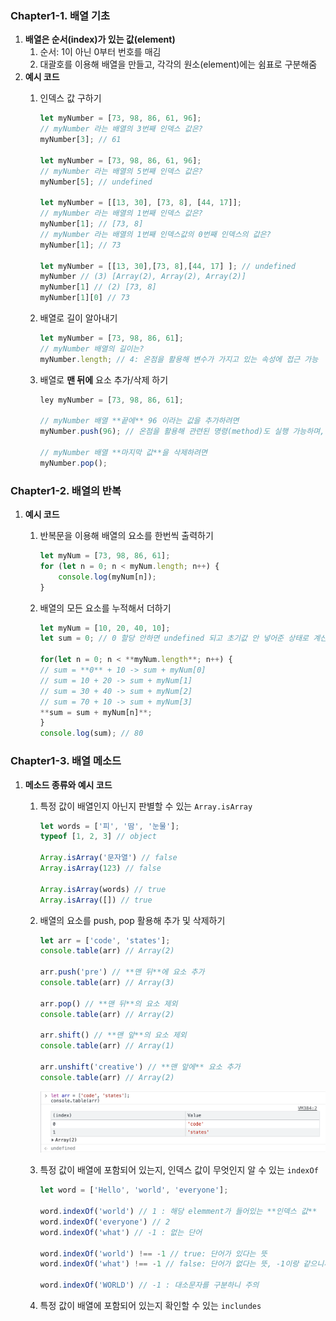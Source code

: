 ### ****Chapter1-1. 배열 기초****

1. **배열은 순서(index)가 있는 값(element)**
    1. 순서: 1이 아닌 0부터 번호를 매김
    2. 대괄호를 이용해 배열을 만들고, 각각의 원소(element)에는 쉼표로 구분해줌 
2. **예시 코드**
    1. 인덱스 값 구하기
        
        ```jsx
        let myNumber = [73, 98, 86, 61, 96];
        // myNumber 라는 배열의 3번째 인덱스 값은?
        myNumber[3]; // 61
        
        let myNumber = [73, 98, 86, 61, 96];
        // myNumber 라는 배열의 5번째 인덱스 값은?
        myNumber[5]; // undefined
        
        let myNumber = [[13, 30], [73, 8], [44, 17]];
        // myNumber 라는 배열의 1번째 인덱스 값은?
        myNumber[1]; // [73, 8]
        // myNumber 라는 배열의 1번째 인덱스값의 0번째 인덱스의 값은?
        myNumber[1]; // 73
        
        let myNumber = [[13, 30],[73, 8],[44, 17] ]; // undefined
        myNumber // (3) [Array(2), Array(2), Array(2)]
        myNumber[1] // (2) [73, 8]
        myNumber[1][0] // 73
        ```
        
    2. 배열로 길이 알아내기
        
        ```jsx
        let myNumber = [73, 98, 86, 61];
        // myNumber 배열의 길이는?
        myNumber.length; // 4: 온점을 활용해 변수가 가지고 있는 속성에 접근 가능
        ```
        
    3. 배열로 **맨 뒤에** 요소 추가/삭제 하기
        
        ```jsx
        ley myNumber = [73, 98, 86, 61];
        
        // myNumber 배열 **끝에** 96 이라는 값을 추가하려면
        myNumber.push(96); // 온점을 활용해 관련된 명령(method)도 실행 가능하며, 명령 실행 시 함수를 실행하듯 괄호 열고 닫기 형태로 실행
        
        // myNumber 배열 **마지막 값**을 삭제하려면
        myNumber.pop();
        ```
        

### ****Chapter1-2. 배열의 반복****

1. **예시 코드**
    1. 반복문을 이용해 배열의 요소를 한번씩 출력하기
        
        ```jsx
        let myNum = [73, 98, 86, 61];
        for (let n = 0; n < myNum.length; n++) {
        	console.log(myNum[n]);
        }
        ```
        
    2. 배열의 모든 요소를 누적해서 더하기
        
        ```jsx
        let myNum = [10, 20, 40, 10];
        let sum = 0; // 0 할당 안하면 undefined 되고 초기값 안 넣어준 상태로 계산하면 NaN 나옴
        
        for(let n = 0; n < **myNum.length**; n++) {
        // sum = **0** + 10 -> sum + myNum[0]
        // sum = 10 + 20 -> sum + myNum[1]
        // sum = 30 + 40 -> sum + myNum[2]
        // sum = 70 + 10 -> sum + myNum[3]
        **sum = sum + myNum[n]**;
        }
        console.log(sum); // 80
        ```
        

### ****Chapter1-3. 배열 메소드****

1. **메소드 종류와 예시 코드**
    1. 특정 값이 배열인지 아닌지 판별할 수 있는 `Array.isArray`
        
        ```jsx
        let words = ['피', '땀', '눈물'];
        typeof [1, 2, 3] // object
        
        Array.isArray('문자열') // false
        Array.isArray(123) // false
        
        Array.isArray(words) // true
        Array.isArray([]) // true
        ```
        
    2. 배열의 요소를 push, pop 활용해 추가 및 삭제하기
        
        ```jsx
        let arr = ['code', 'states'];
        console.table(arr) // Array(2)
        
        arr.push('pre') // **맨 뒤**에 요소 추가
        console.table(arr) // Array(3)
        
        arr.pop() // **맨 뒤**의 요소 제외
        console.table(arr) // Array(2)
        
        arr.shift() // **맨 앞**의 요소 제외
        console.table(arr) // Array(1)
        
        arr.unshift('creative') // **맨 앞에** 요소 추가
        console.table(arr) // Array(2)
        ```
        
        ![array.png](../Images/array.png)
        
    3. 특정 값이 배열에 포함되어 있는지, 인덱스 값이 무엇인지 알 수 있는 `indexOf`
        
        ```jsx
        let word = ['Hello', 'world', 'everyone'];
        
        word.indexOf('world') // 1 : 해당 elemment가 들어있는 **인덱스 값**
        word.indexOf('everyone') // 2
        word.indexOf('what') // -1 : 없는 단어
        
        word.indexOf('world') !== -1 // true: 단어가 있다는 뜻
        word.indexOf('what') !== -1 // false: 단어가 없다는 뜻, -1이랑 같으니까
        
        word.indexOf('WORLD') // -1 : 대소문자를 구분하니 주의
        ```
        
    4. 특정 값이 배열에 포함되어 있는지 확인할 수 있는 `inclundes`